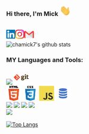 ### Hi there, I'm Mick <img src="https://github.com/chamick7/chamick7/blob/main/img/Hi.gif" width="30px" />
<br>

  <a href="https://in.linkedin.com/in/TheDudeThatCode">
      <img align="left" alt="chamick7 | Linkedin" width="24px" src="https://github.com/chamick7/chamick7/blob/main/img/Linkedin.svg" />
   </a>
   <a href="https://www.instagram.com/cha_mick7/">
      <img align="left" alt="chamick7 | Instagram" width="24px" src="https://github.com/chamick7/chamick7/blob/main/img/Instagram.svg" />
   </a>
   <a href="mailto:sw.chal7@gmail.com">
      <img align="left" alt="chamick7 | Gmail" width="26px" src="https://github.com/chamick7/chamick7/blob/main/img/Gmail.svg" />
   </a>

<br>


![chamick7's github stats](https://github-readme-stats.vercel.app/api?username=chamick7&show_icons=true&theme=cobalt)


### MY Languages and Tools:

<code><a href = "https://code.visualstudio.com/"><img height="40" src="https://upload.wikimedia.org/wikipedia/commons/thumb/9/9a/Visual_Studio_Code_1.35_icon.svg/1200px-Visual_Studio_Code_1.35_icon.svg.png"></a></code>
<code><a href = "https://git-scm.com/"><img height="40" src="https://raw.githubusercontent.com/github/explore/80688e429a7d4ef2fca1e82350fe8e3517d3494d/topics/git/git.png"></a></code>
<br>
<code><a href = "https://developer.mozilla.org/en-US/docs/Web/Guide/HTML/HTML5"><img height="40" src="https://raw.githubusercontent.com/github/explore/80688e429a7d4ef2fca1e82350fe8e3517d3494d/topics/html/html.png"></a></code>
<code><a href = "https://developer.mozilla.org/en-US/docs/Archive/CSS3"><img height="40" src="https://raw.githubusercontent.com/github/explore/80688e429a7d4ef2fca1e82350fe8e3517d3494d/topics/css/css.png"></a></code>
<code><a href = "https://developer.mozilla.org/en-US/docs/Web/JavaScript"><img height="40" src="https://raw.githubusercontent.com/github/explore/80688e429a7d4ef2fca1e82350fe8e3517d3494d/topics/javascript/javascript.png"></a></code>
<code><a href = "https://www.w3schools.com/sql/"><img height="40" src="https://raw.githubusercontent.com/github/explore/80688e429a7d4ef2fca1e82350fe8e3517d3494d/topics/sql/sql.png"></a></code>
<br>
<code><a href = "https://reactjs.org/"><img height="40" src="https://upload.wikimedia.org/wikipedia/commons/thumb/a/a7/React-icon.svg/512px-React-icon.svg.png"></a></code>
<code><a href = "https://nodejs.org/"><img height="40" src="https://seeklogo.com/images/N/nodejs-logo-FBE122E377-seeklogo.com.png"></a></code>
<code><a href = "https://nextjs.org/"><img height="40" src="https://cdn.worldvectorlogo.com/logos/next-js.svg"></a></code>
<code><a href = "https://golang.org/"><img height="40" src="https://cdn.worldvectorlogo.com/logos/golang-gopher.svg"></a></code>
<br>
<code><a href = "https://www.digitalocean.com/"><img height="40" src="https://cdn.worldvectorlogo.com/logos/digitalocean-icon-1.svg"></a></code>

[![Top Langs](https://github-readme-stats.vercel.app/api/top-langs/?username=chamick7&layout=compact)](https://github.com/anuraghazra/github-readme-stats)

